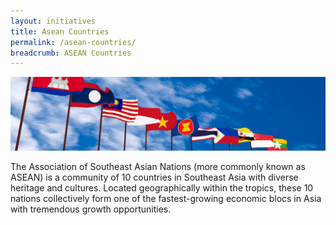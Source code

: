 ```yaml
---
layout: initiatives
title: Asean Countries
permalink: /asean-countries/
breadcrumb: ASEAN Countries
---
```


![banner-asean-overview](../images/banner-asean-overview.jpg)

The Association of Southeast Asian Nations (more commonly known as ASEAN) is a community of 10 countries in Southeast Asia with diverse heritage and cultures. Located geographically within the tropics, these 10 nations collectively form one of the fastest-growing economic blocs in Asia with tremendous growth opportunities.